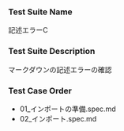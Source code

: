 ### Test Suite Name
記述エラーC

### Test Suite Description
マークダウンの記述エラーの確認

### Test Case Order
- 01_インポートの準備.spec.md
- 02_インポート.spec.md
